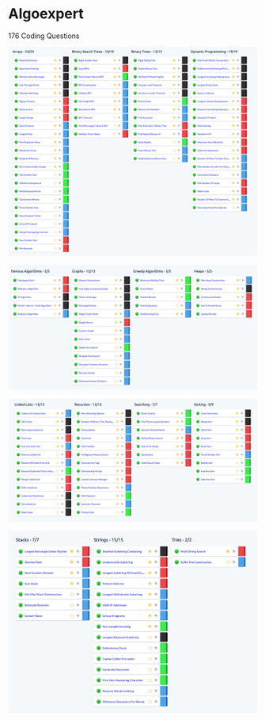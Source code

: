 # Algoexpert

176 Coding Questions

![arrays bst binary tree dynamic programming](arrays_bst_binary_tree_dynamic_programming.png)

![graphs greedy algorithms heaps](graphs_greedy_algorithms_heaps.png)

![linked lists recursion searching sorting](linked_lists_recursion_searching_sorting.png)

![stacks strings tries](stacks_strings_tries.png)

